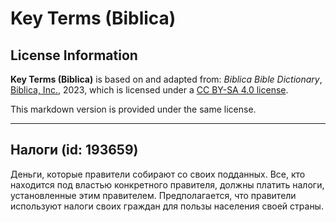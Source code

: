 # Key Terms (Biblica)

## License Information

**Key Terms (Biblica)** is based on and adapted from: _Biblica Bible Dictionary_, [Biblica, Inc.](https://www.biblica.com/), 2023, which is licensed under a [CC BY-SA 4.0 license](https://creativecommons.org/licenses/by-sa/4.0/legalcode.en).

This markdown version is provided under the same license.



--------------------------------

## Налоги (id: 193659)

Деньги, которые правители собирают со своих подданных. Все, кто находится под властью конкретного правителя, должны платить налоги, установленные этим правителем. Предполагается, что правители используют налоги своих граждан для пользы населения своей страны. 


